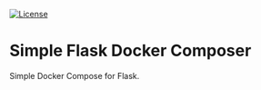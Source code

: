 [![License](http://img.shields.io/:license-GPL2-darkgreen.svg)](http://doge.mit-license.org)

# Simple Flask Docker Composer
Simple Docker Compose for Flask.
